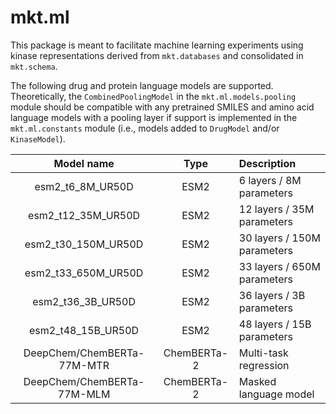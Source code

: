 # mkt.ml

This package is meant to facilitate machine learning experiments using kinase representations derived from `mkt.databases` and consolidated in `mkt.schema`.

The following drug and protein language models are supported. Theoretically, the `CombinedPoolingModel` in the `mkt.ml.models.pooling` module should be compatible with any pretrained SMILES and amino acid language models with a pooling layer if support is implemented in the `mkt.ml.constants` module (i.e., models added to `DrugModel` and/or `KinaseModel`).

| Model name                 | Type        | Description                 |
| :------------------------: | :---------: | :-------------------------- |
| esm2_t6_8M_UR50D           | ESM2        | 6 layers / 8M parameters    |
| esm2_t12_35M_UR50D         | ESM2        | 12 layers / 35M parameters  |
| esm2_t30_150M_UR50D        | ESM2        | 30 layers / 150M parameters |
| esm2_t33_650M_UR50D        | ESM2        | 33 layers / 650M parameters |
| esm2_t36_3B_UR50D          | ESM2        | 36 layers / 3B parameters   |
| esm2_t48_15B_UR50D         | ESM2        | 48 layers / 15B parameters  |
| DeepChem/ChemBERTa-77M-MTR | ChemBERTa-2 | Multi-task regression       |
| DeepChem/ChemBERTa-77M-MLM | ChemBERTa-2 | Masked language model       |
